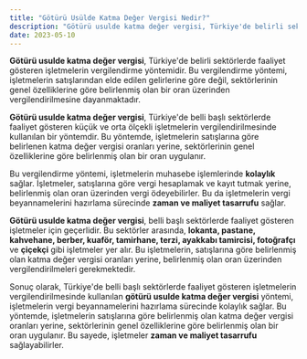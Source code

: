 ```yaml
---
title: "Götürü Usülde Katma Değer Vergisi Nedir?"
description: "Götürü usulde katma değer vergisi, Türkiye'de belirli sektörlerde faaliyet gösteren işletmelerin vergilendirme yöntemidir."
date: 2023-05-10
---
```


**Götürü usulde katma değer vergisi**, Türkiye'de belirli sektörlerde faaliyet gösteren işletmelerin vergilendirme
yöntemidir. Bu vergilendirme yöntemi, işletmelerin satışlarından elde edilen gelirlerine göre değil, sektörlerinin genel
özelliklerine göre belirlenmiş olan bir oran üzerinden vergilendirilmesine dayanmaktadır.

**Götürü usulde katma değer vergisi**, Türkiye'de belli başlı sektörlerde faaliyet gösteren küçük ve orta ölçekli
işletmelerin vergilendirilmesinde kullanılan bir yöntemdir. Bu yöntemde, işletmelerin satışlarına göre belirlenen katma
değer vergisi oranları yerine, sektörlerinin genel özelliklerine göre belirlenmiş olan bir oran uygulanır.

Bu vergilendirme yöntemi, işletmelerin muhasebe işlemlerinde **kolaylık** sağlar. İşletmeler, satışlarına göre vergi
hesaplamak ve kayıt tutmak yerine, belirlenmiş olan oran üzerinden vergi ödeyebilirler. Bu da işletmelerin vergi
beyannamelerini hazırlama sürecinde **zaman ve maliyet tasarrufu** sağlar.

**Götürü usulde katma değer vergisi**, belli başlı sektörlerde faaliyet gösteren işletmeler için geçerlidir. Bu
sektörler arasında, **lokanta, pastane, kahvehane, berber, kuaför, tamirhane, terzi, ayakkabı tamircisi, fotoğrafçı** ve
**çiçekçi** gibi işletmeler yer alır. Bu işletmelerin, satışlarına göre belirlenmiş olan katma değer vergisi oranları
yerine, belirlenmiş olan oran üzerinden vergilendirilmeleri gerekmektedir.

Sonuç olarak, Türkiye'de belli başlı sektörlerde faaliyet gösteren işletmelerin vergilendirilmesinde kullanılan **götürü
usulde katma değer vergisi** yöntemi, işletmelerin vergi beyannamelerini hazırlama sürecinde kolaylık sağlar. Bu
yöntemde, işletmelerin satışlarına göre belirlenmiş olan katma değer vergisi oranları yerine, sektörlerinin genel
özelliklerine göre belirlenmiş olan bir oran uygulanır. Bu sayede, işletmeler **zaman ve maliyet tasarrufu**
sağlayabilirler.
